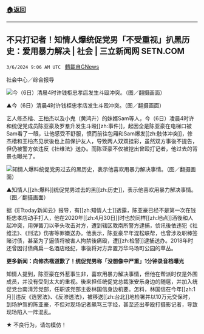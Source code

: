 ###  [:house:返回](README.md)
---


## 不只打记者！知情人爆统促党男「不受重视」扒黑历史：爱用暴力解决 | 社会 | 三立新闻网  SETN.COM
`3/6/2024 9:06 AM UTC ` [轉載自GNews](https://gnews.org/articles/2370100)

社会中心／综合报导

![今（6日）清晨4时许钱柜忠孝店发生斗殴冲突。（图／翻摄画面）](https://attach.setn.com/newsimages/2024/03/06/4556985-PH.jpg "今（6日）清晨4时许钱柜忠孝店发生斗殴冲突。（图／翻摄画面）")

▲今（6日）清晨4时许钱柜忠孝店发生斗殴冲突。（图／翻摄画面）

艺人修杰楷、王柏杰以及小鬼（黄鸿升）的妹婿Sam等人，今（6日）凌晨4时许和统促党成员陈亚豪及罗羣升发生斗殴[[zh:事件]]，起因全是陈亚豪在电梯口被Sam看了一眼，让他感受不舒服，愤而前往包厢和Sam爆发[[zh:肢体冲突]]，修杰楷和王柏杰见状後也上前保护友人，导致两人双双挂彩，虽然双方事後不提告，但仍被警方依违反《社维法》送办。而陈亚豪不仅被挖出曾殴打记者，他过去的背景也曝光了。

![知情人爆料统促党男过去的黑历史，表示他喜欢用暴力解决事情。（图／翻摄画面）](https://attach.setn.com/newsimages/2024/03/06/4556862-PH.jpg "知情人爆料统促党男过去的黑历史，表示他喜欢用暴力解决事情。（图／翻摄画面）")

▲知情人[[zh:爆料]]统促党男过去的黑[[zh:历史]]，表示他喜欢用暴力解决事情。（图／翻摄画面）

据《ETtoday新闻云》报导，有[[zh:知情人士]]透露，陈亚豪已经不是第一次在钱柜忠孝店动手打人，他在2020年[[zh:4月30日]]时也於同样[[zh:地点]]酒後和人起冲突，用弹簧刀以拳头攻击对方，遭到辖区敦南所警方逮捕，侦讯後依违犯《社维法》、《刑法》伤害等罪嫌送办。他表示，陈亚豪早年混松联帮，也曾涉及职棒签赌讨债，甚至为了逼债将被害人拘禁後痛殴，遭[[zh:检警]]逮捕送办。2018年时还曾因讨债痛扁一名酒店经纪，事後将对方弃置万华马场町公园的草丛。

**更多新闻：向修杰楷道歉了！统促党男称「没想像中严重」1分钟录音档曝光**

知情人提到，陈亚豪在外惹事生非，喜欢用暴力解决事情，但他在帮派时仅是外围成员，并没有受到太大的重视。後来担任统促党总裁张安乐身边的随扈，并加入统促党台南清芳党部，任职该党部主委林国信身边机要。怎料，林国信在今年[[zh:1月]]违反《选罢法》、《反渗透法》，被移送[[zh:台北]]地检署并以10万元交保时，到场护驾的陈亚豪，不但对现场记者飙骂三字经，甚至还出拳殴打摄影记者，导致现场陷入一阵混乱。

★ 不良行为，请勿模仿！
